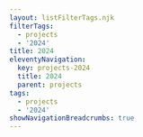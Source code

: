 ```yaml
---
layout: listFilterTags.njk
filterTags:
  - projects
  - '2024'
title: 2024
eleventyNavigation:
  key: projects-2024
  title: 2024
  parent: projects
tags:
  - projects
  - '2024'
showNavigationBreadcrumbs: true
---
```


<!--
@changed 2024.06.20, 20:22
-->
